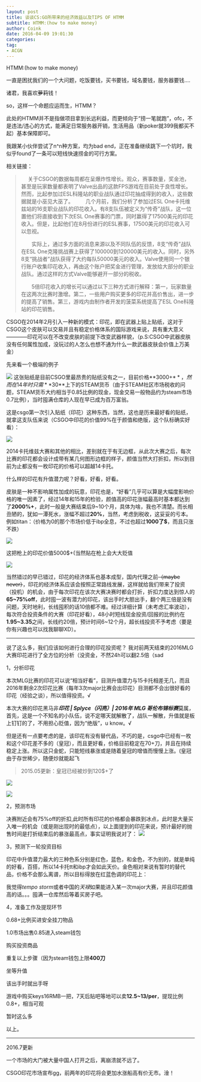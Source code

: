 ```yaml
---
layout: post
title: 谈谈CS:GO所带来的经济效益以及TIPS OF HTMM
subtitle: HTMM:(how to make money)
author: Coink 
date: 2016-04-09 19:01:30
categories: 
tag: 
- ACGN
---
```




HTMM:(how to make money)

一直是困扰我们的一个大问题，吃饭要钱，买书要钱，域名要钱，服务器要钱....

诸君，我喜欢~~萝莉~~钱！

so，这样一个命题应运而生，HTMM？

此处的HTMM并不是指做项目拿到长远利益，而更倾向于“捞一笔就跑”，ofc，不是违法/违心的方式，能满足日常服务器开销，生活用品（新poker就399我都买不起）基本保障即可。

我跟某小伙伴尝试了n^n种方案，均为bad end，正在准备继续跳下一个坑时，我似乎found了一条可以短线快速捞金的可行方案。

相关链接：

> 　  关于CSGO的数据每周都在呈爆炸性增长。观众，赛事数量，奖金池，甚至是玩家数量都表明了Valve出品的这款FPS游戏在目前处于良性增长。然而，比起参加过ESL科隆站的职业战队通过印花抽成得到的收入，这些数据就是小巫见大巫了。
> 　　几个月前，我们分析了参加过ESL
> One卡托维兹站的16支职业战队的印花收入。有8支队伍被定义为“传奇”战队，这一位置他们将直接收到下次ESL
> One赛事的门票，同时赢得了17500美元的印花收入。但是，比起他们在8月份进行的ESL赛事，17500美元的印花收入可以忽视。
> 
> 　　实际上，通过多方面的消息来源以及不同队伍的反馈，8支“传奇”战队在ESL
> One克隆挑战赛上获得了100000到120000美元的收入。同时，另外8支“挑战者”战队获得了大约每队50000美元的收入。Valve使用同一个银行账户收集印花收入，再由这个账户把奖金进行管理，发放给大部分的职业战队。通过这样的方式Valve能够避开一部分的税收。
> 
> 　　5倍印花收入的增长可以通过以下三种方式进行解释：第一，玩家数量在这两次比赛时激增。第二，一些用户购买更多的印花并高价售出，进一步的提高了销售。第三，游戏内由制作者开发的菠菜系统提高了ESL One科隆站的印花销售。

CSGO在2014年2月引入一种新的模式：印花，即在武器上贴上贴纸，这对于CSGO这个皮肤可以交易并且有稳定价格体系的国际游戏来说，具有重大意义————印花可以在不改变皮肤的前提下改变武器样貌，（p.S:CSGO中武器皮肤没有任何属性加成，没玩过的人怎么也想不通为什么一款武器皮肤会价值上万美金）





先来看一个极端的例子

![](https://ooo.0o0.ooo/2016/04/09/5708f1cb7f83b.gif)
这张贴纸是目前CSGO里最昂贵的贴纸没有之一，目前价格**3000+$**，然而在14年时只需**30$**上下的STEAM货币（由于STEAM社区市场税收的问题，STEAM货币大约相当于0.85比例的现金，现金交易一般物品约为steam市场0.7比例），当时囤满仓库的人现在早已成为百万富翁。

这是csgo第一次引入贴纸（印花）这种东西，当然，这也是历来最好看的贴纸，就拿这支队伍来说（CSGO中印花的价值99%在于颜值和绝版，这个队标确实好看）：

![](https://ooo.0o0.ooo/2016/04/09/5708f2b44ce8e.png)

2014卡托维兹大赛和其他的相比，差别就在于有无边框，从此次大赛之后，每次比赛的印花都会设计成带有某几何图形边框的样子，颜值当然大打折扣，所以到目前为止都没有一枚印花的价格可以超越14卡托。

什么样的印花有升值潜力呢？好看，好看，好看。

皮肤是一种不影响属性加成的玩意，印花也是，“好看”几乎可以算是大幅度影响价格的唯一因素了，经过14年和15年的检验，颜值高的印花涨幅最高时基本都达到了**2000%+**，此时一般是大赛结束后9~10个月，具体为啥，我也不清楚。而长相丑陋的，犹如一潭死水，涨幅不超过**20%**，当然，考虑到税收，这妥妥的亏本。例如titan：（价格为0的那个市场价低于ibp全息，不过也超过**1000了$**，而且只涨不跌）

![](https://ooo.0o0.ooo/2016/04/09/5708fcad5ae98.gif)

这把枪上的印花价值5000$+(当然贴在枪上会大大贬值

![](https://ooo.0o0.ooo/2016/09/20/57e10b084cf16.jpg)


当然错过的早已错过，印花的经济体系也基本成型，国内代理之前~~（maybe never）~~，印花的经济体系应该会按照正常路线发展，这样就给我们带来了投资（投机）的机会，由于每次印花在该次大赛决赛时都会打折，折扣力度达到惊人的**65\~75%off**，此时囤一波有潜力的印花，该出手时大胆出手，翻个两三倍是没有问题，天时地利，长线囤积的话10倍都不难。经过详细计算（未考虑汇率波动），每次符合投资条件的大赛（印花好看），48小时短线现金投资/回报的比例约在**1.95\~3.35**之间，长线约20倍，预计时间6~12个月，超长线投资不予考虑（要是你有兴趣也可以找我聊聊XD）。

----------


说了这么多，我们应该如何进行合理的印花投资呢？
我对前两天结束的2016MLG大赛印花进行了全方位的分析（没资金，不然24h可以翻2.5倍（sad

1，分析印花

本次MLG比赛的印花可以说“相当好看”，目测升值潜力与15卡托相差无几，而且2016年剩余2次印花比赛（每年3次major比赛会出印花）目测都不会出很好看的印花（经验之谈），所以值得投资。√

本次大赛的印花黑马非***印花 \| Splyce（闪亮）\| 2016年 MLG 哥伦布锦标赛***莫属，首先，这是一个不知名的小队伍，说不定哪天就解散了，战队一解散，升值就是板上钉钉的了，不用担心贬值，因为“绝版”，u know。√

但是还有一点要考虑的是，该印花有没有替代品，不巧的是，csgo中已经有一枚和这个印花差不多的（皇冠），而且更好看，价格目前稳定在70+刀，并且在持续稳定上涨。所以这只金蛇，只能短线暴涨或是随着皇冠的增值而慢慢上涨。(皇冠由于存世稀少，随便炒就能起飞


> 2015.05更新：皇冠已经被炒到120$+了 

![](https://ooo.0o0.ooo/2016/04/09/5708ffef76d49.png)

![](https://ooo.0o0.ooo/2016/04/09/570906fb3bfb0.png)

2，预测市场

决赛附近会有75%off的折扣,此时所有印花的价格都会暴跌到冰点，此时是大量买入唯一的机会（或是刚出现时的最低点），以上面提到的印花来说，预计最好的抛售时间是打折结束后的暴涨最高点，事实证明我说对了：
![](https://ooo.0o0.ooo/2016/04/09/570907d8970f2.gif)

3，预测下一轮投资目标

印花中升值潜力最大的三种色系分别是红色，蓝色，和金色，不为别的，就是单纯的好看，百搭，所以14卡托tt和ibp才会如此天价。金色相对来说有暂时的替代品，价格不会那么离谱，所以目标得放在红蓝色调的印花上：

我觉得*tempo storm*或者中国的*天禄*如果能进入某一次major大赛，并且印花颜值高的话。。。囤满一仓库然后等着买房子吧。

4，准备工作及提现环节

0.68+比例买进安全挂刀物品

1.0市场出售0.85进入steam钱包

购买投资商品

重复以上步骤（因为steam钱包上限**400刀**

坐等升值

该出手时就出手呀

游戏中购买keys16RMB一把，7天后贴吧等地可以卖**12.5~13/per**，提现比例0.8+，相当可观

暂时这么多

以上。



--------


2016.7更新

一个市场的大门被大量中国人打开之后，离崩溃就不远了。

CSGO印花市场宣布gg，前两年的印花将会更加水涨船高有价无市。淦！
